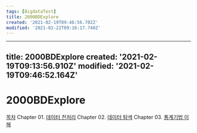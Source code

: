 ```yaml
---
tags: [BigdataTest]
title: 2000BDExplore
created: '2021-02-19T09:46:56.702Z'
modified: '2021-02-22T09:16:17.740Z'
---
```


---
title: 2000BDExplore
created: '2021-02-19T09:13:56.910Z'
modified: '2021-02-19T09:46:52.164Z'
---

# 2000BDExplore
[목차](./0000BDAE.md)
Chapter 01. [데이터 전처리](./2100DataPreprocessing.md)
Chapter 02. [데이터 탐색](./2200DataExploration.md)
Chapter 03. [통계기법 이해](./2300UnderstandingStatistic.md)
